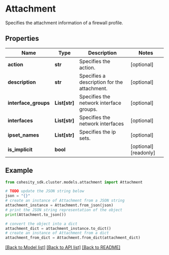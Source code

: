 # Attachment

Specifies the attachment information of a firewall profile.

## Properties

Name | Type | Description | Notes
------------ | ------------- | ------------- | -------------
**action** | **str** | Specifies the action. | [optional] 
**description** | **str** | Specifies a description for the attachment. | [optional] 
**interface_groups** | **List[str]** | Specifies the network interface groups. | [optional] 
**interfaces** | **List[str]** | Specifies the network interfaces | [optional] 
**ipset_names** | **List[str]** | Specifies the ip sets. | [optional] 
**is_implicit** | **bool** |  | [optional] [readonly] 

## Example

```python
from cohesity_sdk.cluster.models.attachment import Attachment

# TODO update the JSON string below
json = "{}"
# create an instance of Attachment from a JSON string
attachment_instance = Attachment.from_json(json)
# print the JSON string representation of the object
print(Attachment.to_json())

# convert the object into a dict
attachment_dict = attachment_instance.to_dict()
# create an instance of Attachment from a dict
attachment_from_dict = Attachment.from_dict(attachment_dict)
```
[[Back to Model list]](../README.md#documentation-for-models) [[Back to API list]](../README.md#documentation-for-api-endpoints) [[Back to README]](../README.md)



